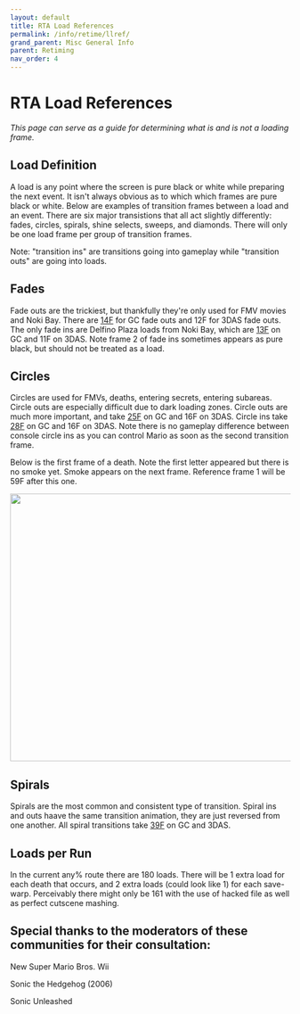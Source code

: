 ```yaml
---
layout: default
title: RTA Load References
permalink: /info/retime/llref/
grand_parent: Misc General Info
parent: Retiming
nav_order: 4
---
```


# RTA Load References

*This page can serve as a guide for determining what is and is not a loading frame.*

## Load Definition

A load is any point where the screen is pure black or white while preparing the next event. It isn't always obvious as to which which frames are pure black or white. Below are examples of transition frames between a load and an event. There are six major transistions that all act slightly differently: fades, circles, spirals, shine selects, sweeps, and diamonds. There will only be one load frame per group of transition frames.

Note: "transition ins" are transitions going into gameplay while "transition outs" are going into loads.

## Fades

Fade outs are the trickiest, but thankfully they're only used for FMV movies and Noki Bay. There are [14F](https://imgur.com/a/fade-out-14f-E1pvKCp) for GC fade outs and 12F for 3DAS fade outs. The only fade ins are Delfino Plaza loads from Noki Bay, which are [13F](https://imgur.com/a/dp-fade-13f-FcOMV5m) on GC and 11F on 3DAS. Note frame 2 of fade ins sometimes appears as pure black, but should not be treated as a load.

## Circles

Circles are used for FMVs, deaths, entering secrets, entering subareas. Circle outs are especially difficult due to dark loading zones. Circle outs are much more important, and take [25F](https://imgur.com/a/0vlrQfu) on GC and 16F on 3DAS. Circle ins take [28F](https://imgur.com/a/qPSaj2E) on GC and 16F on 3DAS. Note there is no gameplay difference between console circle ins as you can control Mario as soon as the second transition frame.

Below is the first frame of a death. Note the first letter appeared but there is no smoke yet. Smoke appears on the next frame. Reference frame 1 will be 59F after this one.

<img src="https://i.imgur.com/AVmipAM.png" width="640" height="480">

## Spirals

Spirals are the most common and consistent type of transition. Spiral ins and outs haave the same transition animation, they are just reversed from one another. All spiral transitions take [39F](https://imgur.com/a/FDNfosi) on GC and 3DAS.

## Loads per Run

In the current any% route there are 180 loads. There will be 1 extra load for each death that occurs, and 2 extra loads (could look like 1) for each save-warp. Perceivably there might only be 161 with the use of hacked file as well as perfect cutscene mashing.

## Special thanks to the moderators of these communities for their consultation:

New Super Mario Bros. Wii

Sonic the Hedgehog (2006)

Sonic Unleashed
